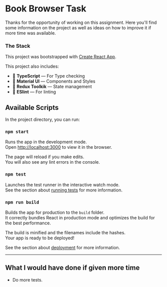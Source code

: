 # Book Browser Task

Thanks for the opportunity of working on this assignment. Here you'll find some information on the project as well as ideas on how to improve it if more time was available.

### The Stack

This project was bootstrapped with [Create React App](https://github.com/facebook/create-react-app).

This project also includes:

- 🔐 **TypeScript** — For Type checking
- 💅 **Material UI** — Components and Styles
- 💾 **Redux Toolkik** — State management
- 💖 **ESlint** — For linting

## Available Scripts

In the project directory, you can run:

### `npm start`

Runs the app in the development mode.\
Open [http://localhost:3000](http://localhost:3000) to view it in the browser.

The page will reload if you make edits.\
You will also see any lint errors in the console.

### `npm test`

Launches the test runner in the interactive watch mode.\
See the section about [running tests](https://facebook.github.io/create-react-app/docs/running-tests) for more information.

### `npm run build`

Builds the app for production to the `build` folder.\
It correctly bundles React in production mode and optimizes the build for the best performance.

The build is minified and the filenames include the hashes.\
Your app is ready to be deployed!

See the section about [deployment](https://facebook.github.io/create-react-app/docs/deployment) for more information.

---

## What I would have done if given more time

- Do more tests.
